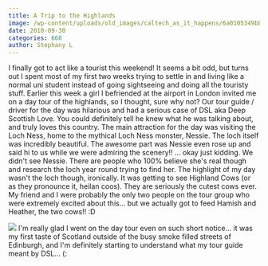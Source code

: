 ```yaml
---
title: A Trip to the Highlands
image: /wp-content/uploads/old_images/caltech_as_it_happens/6a0105349b8251970b013487bfc090970c.jpg
date: 2010-09-30
categories: 668
author: Stephany L
---
```



I finally got to act like a tourist this weekend! It seems a bit odd, but turns out I spent most of my first two weeks trying to settle in and living like a normal uni student instead of going sightseeing and doing all the touristy stuff. Earlier this week a girl I befriended at the airport in London invited me on a day tour of the highlands, so I thought, sure why not? Our tour guide / driver for the day was hilarious and had a serious case of DSL aka Deep Scottish Love. You could definitely tell he knew what he was talking about, and truly loves this country. The main attraction for the day was visiting the Loch Ness, home to the mythical Loch Ness monster, Nessie. The loch itself was incredibly beautiful. The awesome part was Nessie even rose up and said hi to us while we were admiring the scenery!!
... okay just kidding. We didn't see Nessie. There are people who 100% believe she's real though and research the loch year round trying to find her. The highlight of my day wasn't the loch though, ironically. It was getting to see Highland Cows (or as they pronounce it, heilan coos). They are seriously the cutest cows ever. My friend and I were probably the only two people on the tour group who were extremely excited about this... but we actually got to feed Hamish and Heather, the two cows!! :D

![](/old_images/caltech_as_it_happens/6a0105349b8251970b013487c974cc970c.jpg)
I'm really glad I went on the day tour even on such short notice... it was my first taste of Scotland outside of the busy smoke filled streets of Edinburgh, and I'm definitely starting to understand what my tour guide meant by DSL... (:

